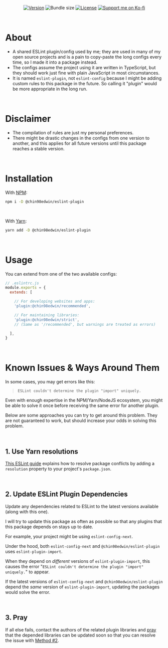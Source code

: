 <div align="center">

[![Version](https://img.shields.io/npm/v/@chin98edwin/eslint-plugin)](https://github.com/chin98edwin/eslint-plugin/releases)
![Bundle size](https://img.shields.io/bundlephobia/min/@chin98edwin/eslint-plugin)
[![License](https://img.shields.io/github/license/chin98edwin/eslint-plugin)](https://github.com/chin98edwin/eslint-plugin/blob/main/LICENSE)
[![Support me on Ko-fi](https://img.shields.io/static/v1?label&logo=kofi&logoColor=ffffff&message=Support%20me%20on%20Ko-fi&color=FF5E5B)](https://ko-fi.com/dev_chin98edwin)

</div>

<br/>

# About
* A shared ESLint plugin/config used by me; they are used in many of my open
  source projects and is a pain to copy-paste the long configs every time, so I
  made it into a package instead.
* The configs assume the project using it are written in TypeScript, but they
  should work just fine with plain JavaScript in most circumstances.
* It is named `eslint-plugin`, not `eslint-config` because I might be adding
  custom rules to this package in the future. So calling it "plugin" would be
  more appropriate in the long run.

<br/>

# Disclaimer
* The compilation of rules are just my personal preferences.
* There might be drastic changes in the configs from one version to another, and
  this applies for all future versions until this package reaches a stable
  version.

<br/>

# Installation

With [NPM](https://www.npmjs.com/package/@chin98edwin/eslint-plugin):
```sh
npm i -D @chin98edwin/eslint-plugin
```
<br/>

With [Yarn](https://yarnpkg.com/package/@chin98edwin/eslint-plugin):
```sh
yarn add -D @chin98edwin/eslint-plugin
```
<br/>

# Usage
You can extend from one of the two available configs:

```js
// .eslintrc.js
module.exports = {
  extends: [

    // For developing websites and apps:
    'plugin:@chin98edwin/recommended',

    // For maintaining libraries:
    'plugin:@chin98edwin/strict',
    // (Same as '/recommended', but warnings are treated as errors)

  ],
}
```

<br/>

# Known Issues & Ways Around Them
In some cases, you may get errors like this:
> `ESLint couldn't determine the plugin "import" uniquely.`

Even with enough expertise in the NPM/Yarn/NodeJS ecosystem, you might be able
to solve it once before receiving the same error for another plugin.

Below are some approaches you can try to get around this problem. They are not
guaranteed to work, but should increase your odds in solving this problem.

<br/>

## 1. Use Yarn resolutions
[This ESLint guide](https://eslint-kit.gitbook.io/eslint-kit/common-issues#eslint-couldnt-determine-the-plugin-foo-uniquely) explains how to
resolve package conflicts by adding a `resolution` property to your project's
`package.json`.

<br/>

## 2. Update ESLint Plugin Dependencies
Update any dependencies related to ESLint to the latest versions available
(along with this one).

I will try to update this package as often as possible so that any plugins that
this package depends on stays up to date.

For example, your project might be using `eslint-config-next`.

Under the hood, both `eslint-config-next` and `@chin98edwin/eslint-plugin` uses
`eslint-plugin-import`.

When they depend on *different* versions of `eslint-plugin-import`, this causes
the error "`ESLint couldn't determine the plugin "import" uniquely.`" to appear.

If the latest versions of `eslint-config-next` and `@chin98edwin/eslint-plugin`
depend the *same* version of `eslint-plugin-import`, updating the packages would
solve the error.

<br/>

## 3. Pray

If all else fails, contact the authors of the related plugin libraries and
[pray](https://i.imgur.com/qfQYYPJ.jpg) that the depended libraries can be
updated soon so that you can resolve the issue with
[Method #2](#2-update-eslint-plugin-dependencies).

<br/>
